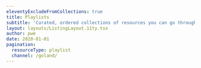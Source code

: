 ```yaml
---
eleventyExcludeFromCollections: true
title: Playlists
subtitle: 'Curated, ordered collections of resources you can go through in a sitting.'
layout: layouts/ListingLayout.11ty.tsx
author: pwe
date: 2020-01-01
pagination:
  resourceType: playlist
  channel: /goland/
---
```


